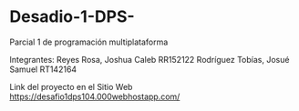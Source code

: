 # Desadio-1-DPS-
Parcial 1 de programación multiplataforma

Integrantes:
Reyes Rosa, Joshua Caleb         RR152122
Rodríguez Tobías, Josué Samuel   RT142164


Link del proyecto en el Sitio Web
https://desafio1dps104.000webhostapp.com/
